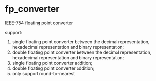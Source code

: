 # fp_converter
 IEEE-754 floating point converter 
 
support:
1. single floating point converter between the decimal representation, hexadecimal representation and binary representation;
2. double floating point converter between the decimal representation, hexadecimal representation and binary representation;
3. single floating point converter addition;
4. double floating point converter addition;
5. only support round-to-nearest
